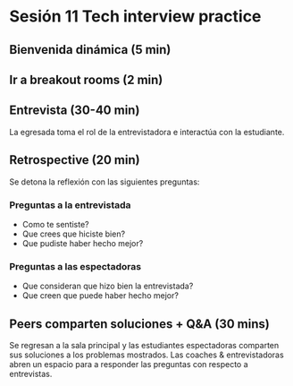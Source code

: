 # Sesión 11 Tech interview practice  

## Bienvenida dinámica (5 min)

## Ir a breakout rooms (2 min)

## Entrevista (30-40 min)

La egresada toma el rol de la entrevistadora e interactúa con la estudiante.

## Retrospective (20 min)

Se detona la reflexión con las siguientes preguntas:

### Preguntas a la __entrevistada__

- Como te sentiste?
- Que crees que hiciste bien?
- Que pudiste haber hecho mejor?

### Preguntas a las __espectadoras__

- Que consideran que hizo bien la entrevistada?
- Que creen que puede haber hecho mejor?

## Peers comparten soluciones + Q&A (30 mins)

Se regresan a la sala principal y las estudiantes espectadoras comparten sus soluciones
a los problemas mostrados.
Las coaches & entrevistadoras abren un espacio para a responder las preguntas
con respecto a entrevistas.
